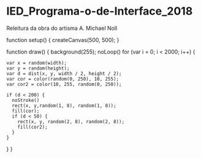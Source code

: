 # IED_Programa-o-de-Interface_2018
Releitura da obra do artisma A. Michael Noll 


function setup() {
  createCanvas(500, 500);
}

function draw() {
background(255);
noLoop()
  for (var i = 0; i < 2000; i++) {

    var x = random(width);
    var y = random(height);
    var d = dist(x, y, width / 2, height / 2);
    var cor = color(random(0, 250), 10, 255);
    var cor2 = color(10, 255, random(0, 250));

    if (d < 200) {
      noStroke()
      rect(x, y,random(1, 8), random(1, 8));
      fill(cor);
      if (d < 50) {
        rect(x, y, random(2, 8), random(2, 8));
        fill(cor2);
      }
    }
  }
}
